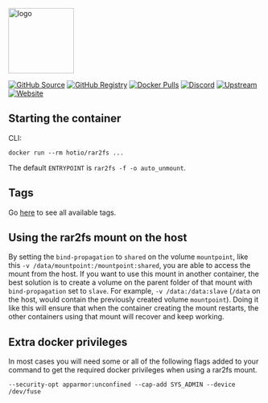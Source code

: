[<img src="https://hotio.dev/img/rar2fs.png" alt="logo" height="130" width="130">](https://github.com/hasse69/rar2fs)

[![GitHub Source](https://img.shields.io/badge/github-source-ffb64c?style=flat-square&logo=github&logoColor=white&labelColor=757575)](https://github.com/hotio/rar2fs)
[![GitHub Registry](https://img.shields.io/badge/github-registry-ffb64c?style=flat-square&logo=github&logoColor=white&labelColor=757575)](https://github.com/orgs/hotio/packages/container/package/rar2fs)
[![Docker Pulls](https://img.shields.io/docker/pulls/hotio/rar2fs?color=ffb64c&style=flat-square&label=pulls&logo=docker&logoColor=white&labelColor=757575)](https://hub.docker.com/r/hotio/rar2fs)
[![Discord](https://img.shields.io/discord/610068305893523457?style=flat-square&color=ffb64c&label=discord&logo=discord&logoColor=white&labelColor=757575)](https://hotio.dev/discord)
[![Upstream](https://img.shields.io/badge/upstream-project-ffb64c?style=flat-square&labelColor=757575)](https://github.com/hasse69/rar2fs)
[![Website](https://img.shields.io/badge/website-hotio.dev-ffb64c?style=flat-square&labelColor=757575)](https://hotio.dev/containers/rar2fs)

## Starting the container

CLI:

```shell
docker run --rm hotio/rar2fs ...
```

The default `ENTRYPOINT` is `rar2fs -f -o auto_unmount`.

## Tags

Go [here](https://hotio.dev/tags-overview/#hotiorar2fs) to see all available tags.

## Using the rar2fs mount on the host

By setting the `bind-propagation` to `shared` on the volume `mountpoint`, like this `-v /data/mountpoint:/mountpoint:shared`, you are able to access the mount from the host. If you want to use this mount in another container, the best solution is to create a volume on the parent folder of that mount with `bind-propagation` set to `slave`. For example, `-v /data:/data:slave` (`/data` on the host, would contain the previously created volume `mountpoint`). Doing it like this will ensure that when the container creating the mount restarts, the other containers using that mount will recover and keep working.

## Extra docker privileges

In most cases you will need some or all of the following flags added to your command to get the required docker privileges when using a rar2fs mount.

```shell
--security-opt apparmor:unconfined --cap-add SYS_ADMIN --device /dev/fuse
```
